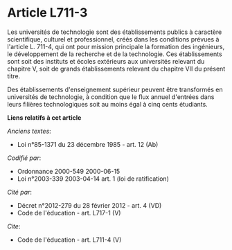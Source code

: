 # Article L711-3

Les universités de technologie sont des établissements publics à caractère scientifique, culturel et professionnel, créés
dans les conditions prévues à l'article L. 711-4, qui ont pour mission principale la formation des ingénieurs, le
développement de la recherche et de la technologie. Ces établissements sont soit des instituts et écoles extérieurs aux
universités relevant du chapitre V, soit de grands établissements relevant du chapitre VII du présent titre. 

Des établissements d'enseignement supérieur peuvent être transformés en universités de technologie, à condition que le flux
annuel d'entrées dans leurs filières technologiques soit au moins égal à cinq cents étudiants.

**Liens relatifs à cet article**

_Anciens textes_:

  - Loi n°85-1371 du 23 décembre 1985 - art. 12 (Ab)

_Codifié par_:

  - Ordonnance 2000-549 2000-06-15
  - Loi n°2003-339 2003-04-14 art. 1 (loi de ratification)

_Cité par_:

  - Décret n°2012-279 du 28 février 2012 - art. 4 (VD)
  - Code de l'éducation - art. L717-1 (V)

_Cite_:

  - Code de l'éducation - art. L711-4 (V)
